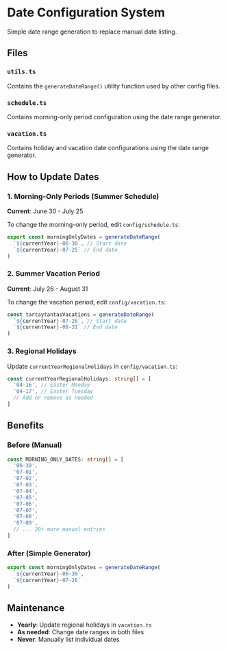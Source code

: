 # Date Configuration System

Simple date range generation to replace manual date listing.

## Files

### `utils.ts`

Contains the `generateDateRange()` utility function used by other config files.

### `schedule.ts`

Contains morning-only period configuration using the date range generator.

### `vacation.ts`

Contains holiday and vacation date configurations using the date range generator.

## How to Update Dates

### 1. Morning-Only Periods (Summer Schedule)

**Current**: June 30 - July 25

To change the morning-only period, edit `config/schedule.ts`:

```typescript
export const morningOnlyDates = generateDateRange(
  `${currentYear}-06-30`, // Start date
  `${currentYear}-07-25` // End date
)
```

### 2. Summer Vacation Period

**Current**: July 26 - August 31

To change the vacation period, edit `config/vacation.ts`:

```typescript
const tartaytantasVacations = generateDateRange(
  `${currentYear}-07-26`, // Start date
  `${currentYear}-08-31` // End date
)
```

### 3. Regional Holidays

Update `currentYearRegionalHolidays` in `config/vacation.ts`:

```typescript
const currentYearRegionalHolidays: string[] = [
  '04-16', // Easter Monday
  '04-17', // Easter Tuesday
  // Add or remove as needed
]
```

## Benefits

### Before (Manual)

```typescript
const MORNING_ONLY_DATES: string[] = [
  '06-30',
  '07-01',
  '07-02',
  '07-03',
  '07-04',
  '07-05',
  '07-06',
  '07-07',
  '07-08',
  '07-09',
  // ... 20+ more manual entries
]
```

### After (Simple Generator)

```typescript
export const morningOnlyDates = generateDateRange(
  `${currentYear}-06-30`,
  `${currentYear}-07-26`
)
```

## Maintenance

- **Yearly**: Update regional holidays in `vacation.ts`
- **As needed**: Change date ranges in both files
- **Never**: Manually list individual dates
